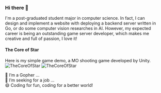 ### Hi there 👋

I'm a post-graduated student major in computer science. In fact, I can design and implement a website with deploying a backend server written in Go, or do some computer vision researches in AI. However, my expected career is being an outstanding game server developer, which makes me creative and full of passion, I love it!

#### The Core of Star

Here is my simple game demo, a MO shooting game developed by Unity.  
![TheCoreOfStar](gifs/TheCoreofStar_Part1.gif)
![TheCoreOfStar](gifs/TheCoreofStar_Part2.gif)

🌱 I’m a Gopher ...</br>
🤔 I’m seeking for a job ...</br>
😄 Coding for fun, coding for a better world!</br>

<!--
**luyu-fan/luyu-fan** is a ✨ _special_ ✨ repository because its `README.md` (this file) appears on your GitHub profile.

Here are some ideas to get you started:

- 🔭 I’m currently working on ...
- 🌱 I’m currently learning ...
- 👯 I’m looking to collaborate on ...
- 🤔 I’m looking for help with ...
- 💬 Ask me about ...
- 📫 How to reach me: ...
- 😄 Pronouns: ...
- ⚡ Fun fact: ...
-->
